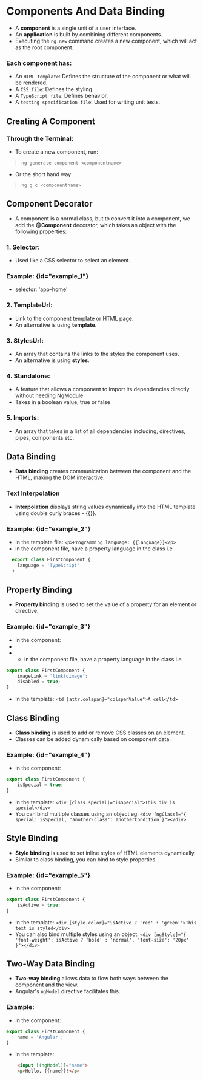 # Components And Data Binding

- A **component** is a single unit of a user interface.
- An **application** is built by combining different components.
- Executing the `ng new` command creates a new component, which will act as the root component.

### Each component has:
- An `HTML template`: Defines the structure of the component or what will be rendered.
- A `CSS file`: Defines the styling.
- A `TypeScript file`: Defines behavior.
- A `testing specification file`: Used for writing unit tests.

## Creating A Component
### Through the Terminal:
- To create a new component, run:
> `ng generate component <componentname>` 
- Or the short hand way
> `ng g c <componentname>`
  > 
## Component Decorator
- A component is a normal class, but to convert it into a component, we add the **@Component** decorator, which takes an object with the following properties:

### 1. Selector:
- Used like a CSS selector to select an element.

### Example: {id="example_1"}
- selector: 'app-home'

### 2. TemplateUrl:
- Link to the component template or HTML page.
- An alternative is using **template**.

### 3. StylesUrl:
- An array that contains the links to the styles the component uses.
- An alternative is using **styles**.

### 4. Standalone:
- A feature that allows a component to import its dependencies directly without needing NgModule
- Takes in a boolean value, true or false

### 5. Imports:
- An array that takes in a list of all dependencies including, directives, pipes, components etc.

## Data Binding
- **Data binding** creates communication between the component and the HTML, making the DOM interactive.

### Text Interpolation
- **Interpolation** displays string values dynamically into the HTML template using double curly braces - {{}}.

### Example: {id="example_2"}
- In the template file: `<p>Programming language: {{language}}</p>`
- in the component file, have a property language in the class i.e 
```typescript
  export class FirstComponent {
    language = 'TypeScript'
  }
```
## Property Binding

- **Property binding** is used to set the value of a property for an element or directive.

### Example: {id="example_3"}
- In the component:
- 
- - in the component file, have a property language in the class i.e

```typescript
export class FirstComponent {
    imageLink = 'linktoimage';
    disabled = true;
}
```

- In the template: `<td [attr.colspan]="colspanValue">A cell</td>`

  

## Class Binding

- **Class binding** is used to add or remove CSS classes on an element.
- Classes can be added dynamically based on component data.

### Example: {id="example_4"}
- In the component:
```typescript
export class FirstComponent {
    isSpecial = true;
}
```
- In the template: `<div [class.special]="isSpecial">This div is special</div>`
- You can bind multiple classes using an object eg. `<div [ngClass]="{ special: isSpecial, 'another-class': anotherCondition }"></div>`


## Style Binding

- **Style binding** is used to set inline styles of HTML elements dynamically.
- Similar to class binding, you can bind to style properties.

### Example: {id="example_5"}
- In the component:
```typescript
export class FirstComponent {
    isActive = true;
}
```
- In the template: `<div [style.color]="isActive ? 'red' : 'green'">This text is styled</div>`
- You can also bind multiple styles using an object: `<div [ngStyle]="{ 'font-weight': isActive ? 'bold' : 'normal', 'font-size': '20px' }"></div>`




## Two-Way Data Binding

- **Two-way binding** allows data to flow both ways between the component and the view.
- Angular's `ngModel` directive facilitates this.

### Example:
- In the component:
```typescript
export class FirstComponent {
    name = 'Angular';
}
```
- In the template: 
```html
    <input [(ngModel)]="name">
    <p>Hello, {{name}}!</p>
```
